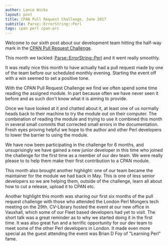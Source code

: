 ```yaml
---
author: Lance Wicks
layout: post
title: CPAN Pull Request Challenge, June 2017
subtitle: Parse::ErrorString::Perl
tags: cpan perl cpan-prc
---
```


Welcome to our sixth post about our development team hitting the half-way mark in the [CPAN Pull Request Challenge](http://cpan-prc.org/).

This month we tackled: [Parse::ErrorString::Perl](https://metacpan.org/pod/Parse::ErrorString::Perl) and it went really smoothly.

It was really nice this month to have actually had a pull request made by one of the team before our scheduled monthly evening. Starting the event off with a win seemed to set a positive tone.


With the CPAN Pull Request Challenge we find we often spend some time reading the assigned module. In part because often we have never seen it before and as such don't know what it is aiming to provide.


Once we have looked at it and chatted about it, at least one of us normally heads back to their machine to try the module out on their computer. The combination of reading the module and trying to use it combined this month in several small commits that corrected small errors in the documentation. Fresh eyes proving helpful we hope to the author and other Perl developers to lower the barrier to using the module.


We have now been participating in the challenge for 6 months, and unsuprisingly we have gained a new junior developer in this time who joined the challenge for the first time as a member of our dev team. We were really please to to help them make their first contribution to a CPAN module.


This month also brought another highlight: one of our team became the maintainer for the module we had back in May. This is one of less senior developers so we are helping them, outside of the challenge, learn all about how to cut a release, upload it to CPAN etc.



Another highlight this month was sharing our first six months of the pull request challenge with those who attended the London Perl Mongers tech meeting on the 29th. CV-Library hosted the event at our new office in Vauxhall, which some of our Fleet based developers had yet to visit. The short talk was a great reminder as to why we started doing it in the first time. It was also great fun and a terrific opportunity for our dev team to meet some of the other Perl developers in London.  It made even more special as the guest attending the event was Brian D Foy of "Learning Perl" fame.
